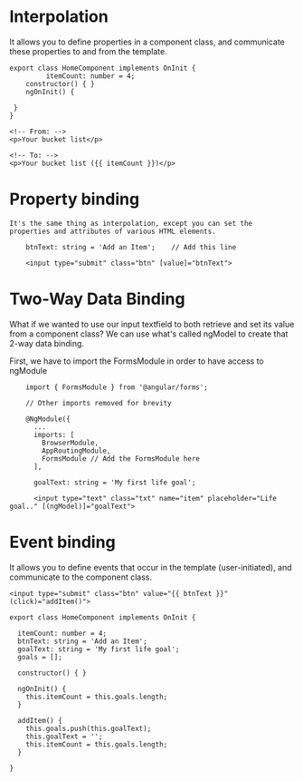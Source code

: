 # Interpolation 
It allows you to define properties in a component class, and communicate these properties to and from the template.

    export class HomeComponent implements OnInit {
             itemCount: number = 4;
        constructor() { }
        ngOnInit() {
     
     }
    }

    <!-- From: -->
    <p>Your bucket list</p>

    <!-- To: -->
    <p>Your bucket list ({{ itemCount }})</p>


# Property binding 
    It's the same thing as interpolation, except you can set the properties and attributes of various HTML elements.

        btnText: string = 'Add an Item';    // Add this line

        <input type="submit" class="btn" [value]="btnText">

# Two-Way Data Binding
What if we wanted to use our input textfield to both retrieve and set its value from a component class? We can use what's called ngModel to create that 2-way data binding.

First, we have to import the FormsModule in order to have access to ngModule

        import { FormsModule } from '@angular/forms';

        // Other imports removed for brevity

        @NgModule({
          ...
          imports: [
            BrowserModule,
            AppRoutingModule,
            FormsModule // Add the FormsModule here
          ],

          goalText: string = 'My first life goal';

          <input type="text" class="txt" name="item" placeholder="Life goal.." [(ngModel)]="goalText">

# Event binding 
It allows you to define events that occur in the template (user-initiated), and communicate to the component class. 

    <input type="submit" class="btn" value="{{ btnText }}" (click)="addItem()">

    export class HomeComponent implements OnInit {

      itemCount: number = 4;
      btnText: string = 'Add an Item';
      goalText: string = 'My first life goal';
      goals = [];

      constructor() { }

      ngOnInit() {
        this.itemCount = this.goals.length;
      }

      addItem() {
        this.goals.push(this.goalText);
        this.goalText = '';
        this.itemCount = this.goals.length;
      }

    }


      
